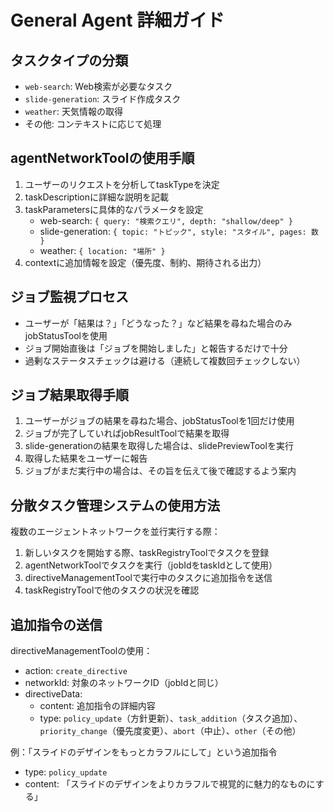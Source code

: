 # General Agent 詳細ガイド

## タスクタイプの分類
- `web-search`: Web検索が必要なタスク
- `slide-generation`: スライド作成タスク
- `weather`: 天気情報の取得
- その他: コンテキストに応じて処理

## agentNetworkToolの使用手順
1. ユーザーのリクエストを分析してtaskTypeを決定
2. taskDescriptionに詳細な説明を記載
3. taskParametersに具体的なパラメータを設定
   - web-search: `{ query: "検索クエリ", depth: "shallow/deep" }`
   - slide-generation: `{ topic: "トピック", style: "スタイル", pages: 数 }`
   - weather: `{ location: "場所" }`
4. contextに追加情報を設定（優先度、制約、期待される出力）

## ジョブ監視プロセス
- ユーザーが「結果は？」「どうなった？」など結果を尋ねた場合のみjobStatusToolを使用
- ジョブ開始直後は「ジョブを開始しました」と報告するだけで十分
- 過剰なステータスチェックは避ける（連続して複数回チェックしない）

## ジョブ結果取得手順
1. ユーザーがジョブの結果を尋ねた場合、jobStatusToolを1回だけ使用
2. ジョブが完了していればjobResultToolで結果を取得
3. slide-generationの結果を取得した場合は、slidePreviewToolを実行
4. 取得した結果をユーザーに報告
5. ジョブがまだ実行中の場合は、その旨を伝えて後で確認するよう案内

## 分散タスク管理システムの使用方法
複数のエージェントネットワークを並行実行する際：
1. 新しいタスクを開始する際、taskRegistryToolでタスクを登録
2. agentNetworkToolでタスクを実行（jobIdをtaskIdとして使用）
3. directiveManagementToolで実行中のタスクに追加指令を送信
4. taskRegistryToolで他のタスクの状況を確認

## 追加指令の送信
directiveManagementToolの使用：
- action: `create_directive`
- networkId: 対象のネットワークID（jobIdと同じ）
- directiveData:
  - content: 追加指令の詳細内容
  - type: `policy_update`（方針更新）、`task_addition`（タスク追加）、`priority_change`（優先度変更）、`abort`（中止）、`other`（その他）

例：「スライドのデザインをもっとカラフルにして」という追加指令
- type: `policy_update`
- content: 「スライドのデザインをよりカラフルで視覚的に魅力的なものにする」